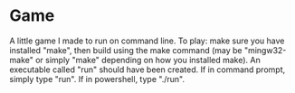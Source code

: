 # Game
A little game I made to run on command line.
To play: make sure you have installed "make", then build using the make command (may be "mingw32-make" or simply "make" depending on how you installed make).
         An executable called "run" should have been created. If in command prompt, simply type "run". If in powershell, type "./run".
